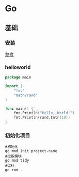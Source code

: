 # Go

## 基础

### 安装

[参考](https://go.dev/doc/install)


### helloworld

```go
package main

import (
	"fmt"
	"math/rand"
)

func main() {
	fmt.Println("Hello, World!")
	fmt.Println(rand.Intn(10))
}
```

### 初始化项目

```shell
#初始化
go mod init project-name
#拉取模块
go mod tidy
#运行
go run .
```